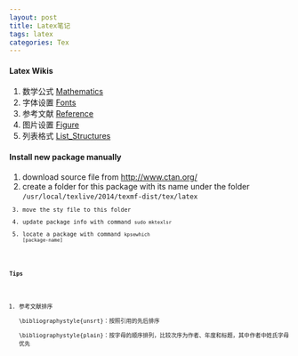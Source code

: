 ```yaml
---
layout: post
title: Latex笔记
tags: latex
categories: Tex
---
```

#### Latex Wikis
1. 数学公式 [Mathematics](http://en.wikibooks.org/wiki/LaTeX/Mathematics)
2. 字体设置 [Fonts](http://en.wikibooks.org/wiki/LaTeX/Fonts)
3. 参考文献 [Reference](http://en.wikibooks.org/wiki/LaTeX/Bibliography_Management)
4. 图片设置 [Figure](http://en.wikibooks.org/wiki/LaTeX/Floats,_Figures_and_Captions)
5. 列表格式 [List_Structures](http://en.wikibooks.org/wiki/LaTeX/List_Structures)

#### Install new package manually
1. download source file from <http://www.ctan.org/>
2. create a folder for this package with its name under the folder  <code>/usr/local/texlive/2014/texmf-dist/tex/latex<code>  
3. move the sty file to this folder
3. update package info with command <code>sudo mktexlsr</code>
4. locate a package with command <code>kpsewhich [package-name]</code>

#### Tips
1. 参考文献排序  
\bibliographystyle{unsrt}：按照引用的先后排序  
\bibliographystyle{plain}：按字母的顺序排列，比较次序为作者、年度和标题，其中作者中姓氏字母优先